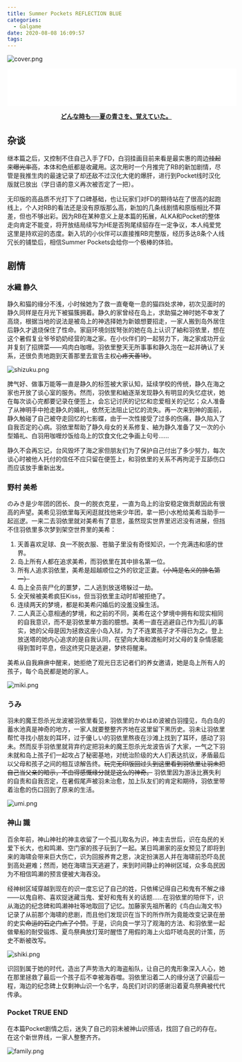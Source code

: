 ```yaml
---
title: Summer Pockets REFLECTION BLUE
categories:
  - Galgame
date: 2020-08-08 16:09:57
tags:
---
```



![cover.png](https://zcoaolas.imfast.io/blog_data/summer-pockets-rb/cover.png)
<!-- more -->

<iframe frameborder="no" border="0" marginwidth="0" marginheight="0" width=530 height=86 src="//music.163.com/outchain/player?type=2&id=1446837301&auto=0&height=66"></iframe>

**<center>[どんな時も──夏の青さを、覚えていた。](https://key.visualarts.gr.jp/summer_rb/)</center>**

## 杂谈

继本篇之后，又控制不住自己入手了FD，白羽挂画目前来看是最实惠的周边~~挂起来曝光率高~~，本体和色纸都是收藏用。这次用时一个月推完了RB的新加剧情，尽管是我推生肉的最速记录了却还敌不过汉化大佬的爆肝，进行到Pocket线时汉化版就已放出（学日语的意义再次被否定了一把）。

无印版的高品质不光打下了口碑基础，也让玩家们对FD的期待站在了很高的起跑线上，个人对RB的看法还是没有原版那么高，新加的几条线剧情和原版相比不算差，但也不够出彩。因为RB在某种意义上是本篇的拓展，ALKA和Pocket的整体走向肯定不能变，将开放结局续写为HE是否狗尾续貂存在一定争议，本人纯爱党这里是持欢迎的态度。新入坑的小伙伴可以直接推RB完整版，经历多达8条个人线冗长的铺垫后，相信Summer Pockets会给你一个极棒的体验。

## 剧情

### 水織 静久

静久和猫的缘分不浅，小时候她为了救一直奄奄一息的猫四处求神，初次见面时的静久同样是在月光下被猫簇拥着。静久的家曾经在岛上，求助猫之神时她不幸发了高烧，根据当地的说法是被岛上的神选择她为新娘想要招走，一家人搬到岛外居住后静久才退烧保住了性命。家庭环境剑拔弩张的她在岛上认识了紬和羽依里，想在这个暑假复业爷爷奶奶经营的海之家。在小伙伴们的一起努力下，海之家成功开业并复刻了招牌菜——鸡肉白咖喱。羽依里整天无所事事和静久泡在一起并确认了关系，还很负责地跑到天善那里去宣告主权~~心疼天善1秒~~。

![shizuku.png](https://zcoaolas.imfast.io/blog_data/summer-pockets-rb/shizuku.png)

脾气好、做事万能等一直是静久的标签被大家认知，延续学校的传统，静久在海之家也开放了谈心室的服务。然而，羽依里和紬逐渐发现静久有明显的失忆症状，她在每次谈心完都要记录在便签上，会忘记讨厌的记忆和恋爱相关的记忆；众人准备了从神明手中抢走静久的婚礼，依然无法阻止记忆的流失。再一次来到神的面前，静久触碰了自己被夺走回忆的七影蝶，由于一次性接受了过多的伤痛，静久陷入了自我否定的心病。羽依里帮助了静久母女的关系修复、紬为静久准备了又一次的小型婚礼、白羽用咖喱炒饭给岛上的饮食文化之争画上句号……

静久不会再忘记，台风毁坏了海之家但朋友们为了保护自己付出了多少努力，每次谈心时被他人托付的信任不应只留在便签上，和羽依里的关系不再拘泥于互舔伤口而应该放手重新出发。

### 野村 美希

のみき是少年团的团长、良一的脱衣克星，一直为岛上的治安稳定做贡献因此有很高的声望。美希见羽依里每天闲逛就找他来少年团，拿一把小水枪给美希当助手一起巡逻。一来二去羽依里就对美希有了意思，虽然现实世界里迟迟没有进展，但挡不住羽依里多次梦到架空世界里的美希：

1. 天善喜欢足球、良一不脱衣服、苍脑子里没有奇怪知识，一个充满违和感的世界。
2. 岛上所有人都在追求美希，而羽依里在其中排名第一位。
3. 所有人追求羽依里，美希是超越顺位之外的钦定正妻。~~（小鸠是名义的排名第一）~~
4. 岛上全员丧尸化的噩梦，二人逃到放送塔躲过一劫。
5. 全天候被美希疯狂Kiss，但当羽依里主动时却被拒绝了。
6. 连续两天的梦境，都是和美希闪婚后的没羞没臊生活。
7. 二人真正心意相通的梦境，和之前的不同，美希在这个梦境中拥有和现实相同的自我意识，而不是羽依里单方面的臆想。美希一直在逃避自己作为孤儿的事实，她的父母是因为拯救这座小岛入狱，为了不连累孩子才不得已为之。登上放送塔的她内心追求的是自我认同，在望向大海和渡船时对父母的复杂情感能得到暂时平息，但这终究只是逃避，梦终将醒来。

美希从自我麻痹中醒来，她拒绝了观光日志记者们的养女邀请，她是岛上所有人的孩子，每个岛民都是她的家人。

![miki.png](https://zcoaolas.imfast.io/blog_data/summer-pockets-rb/miki.png)

### うみ

羽未的魔王怨杀光龙波被羽依里看见，羽依里的かめはめ波被白羽撞见，鸟白岛的蓄水池真是神奇的地方，一家人就要整整齐齐地在这里留下黑历史。羽未让羽依里帮忙寻找小朋友的耳环，过于優しい的羽依里熬夜在沙滩上找到了耳环，感动了羽未。然而反手羽依里就背弃约定把羽未的魔王怨杀光龙波告诉了大家，一气之下羽未就和岛上孩子们一起攻占了秘密基地，对统治阶级的大人们表达抗议，矛盾最后以父母和孩子之间的相互谅解告终。~~玩完无印版回过头到这里看到羽依里让羽未把自己当父亲的暗示，不由得感慨缘分就是这么的神奇。~~
羽依里因为游泳比赛失利的自责和自我否定，在暑假尾声被羽未治愈，加上队友们的肯定和期待，羽依里带着治愈的伤口回到了原来的生活。

![umi.png](https://zcoaolas.imfast.io/blog_data/summer-pockets-rb/umi.png)

### 神山 識

百余年前，神山神社的神主收留了一个孤儿取名为识，神主去世后，识在岛民的关爱下长大，也和鸣濑、空门家的孩子玩到了一起。某日鸣濑家的巫女预见了即将到来的海啸会带来巨大伤亡，识为回报养育之恩，决定扮演恶人并在海啸前恐吓岛民到高处避难；然而，她在海啸当天逃避了，来到时间静止的神树区域，众多岛民因为不相信鸣濑的预言便被大海吞没。

经神树区域穿越到现在的识一度忘记了自己的姓，只依稀记得自己和鬼有不解之缘——以鬼自称、喜欢捉迷藏当鬼、爱好和鬼有关的话题……在羽依里的陪伴下，识从海边的纪念碑和鸣濑神社等地取回了记忆。加藤家先祖所著的《鸟白山海文书》记录了从前那个海啸的悲剧，而且他们发现识在当下的所作所为竟能改变记录在册的史实~~命运的石之门点了个赞~~。于是，识向良一学习了观海的方法、和羽依里一起做晕船的耐受锻炼、夏鸟祭典放灯笼时醒悟了用假的海上火焰吓唬岛民的计策，历史不断被改写。

![shiki.png](https://zcoaolas.imfast.io/blog_data/summer-pockets-rb/shiki.png)

识回到属于她的时代，造出了声势浩大的海盗船队，让自己的鬼形象深入人心，她在那里拯救了最后一个孩子后不幸被海吞噬。羽依里沿着二人的缘分送了识最后一程，海边的纪念碑上仅剩神山识一个名字，岛民们对识的感谢沿着夏鸟祭典被代代传承。

### Pocket TRUE END

在本篇Pocket剧情之后，迷失了自己的羽未被神山识搭话，找回了自己的存在。在这个新世界线，一家人整整齐齐。

![family.png](https://zcoaolas.imfast.io/blog_data/summer-pockets-rb/family.png)

